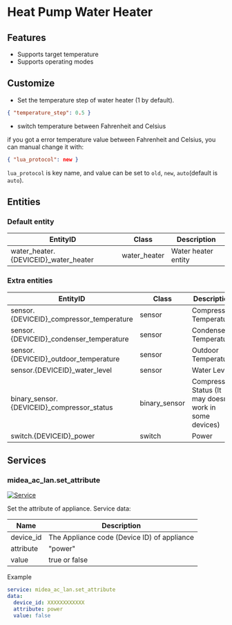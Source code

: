 # Heat Pump Water Heater

## Features

- Supports target temperature
- Supports operating modes

## Customize

- Set the temperature step of water heater (1 by default).

```json
{ "temperature_step": 0.5 }
```

- switch temperature between Fahrenheit and Celsius

if you got a error temperature value between Fahrenheit and Celsius, you can manual change it with:

```json
{ "lua_protocol": new }
```

`lua_protocol` is key name, and value can be set to `old`, `new`, `auto`(default is `auto`).

## Entities

### Default entity

| EntityID                              | Class        | Description         |
| ------------------------------------- | ------------ | ------------------- |
| water_heater.{DEVICEID}\_water_heater | water_heater | Water heater entity |

### Extra entities

| EntityID                                    | Class         | Description                                             |
| ------------------------------------------- | ------------- | ------------------------------------------------------- |
| sensor.{DEVICEID}\_compressor_temperature   | sensor        | Compressor Temperature                                  |
| sensor.{DEVICEID}\_condenser_temperature    | sensor        | Condenser Temperature                                   |
| sensor.{DEVICEID}\_outdoor_temperature      | sensor        | Outdoor Temperature                                     |
| sensor.{DEVICEID}\_water_level              | sensor        | Water Level                                             |
| binary_sensor.{DEVICEID}\_compressor_status | binary_sensor | Compressor Status (It may doesn't work in some devices) |
| switch.{DEVICEID}\_power                    | switch        | Power                                                   |

## Services

### midea_ac_lan.set_attribute

[![Service](https://my.home-assistant.io/badges/developer_call_service.svg)](https://my.home-assistant.io/redirect/developer_call_service/?service=midea_ac_lan.set_attribute)

Set the attribute of appliance. Service data:

| Name      | Description                                 |
| --------- | ------------------------------------------- |
| device_id | The Appliance code (Device ID) of appliance |
| attribute | "power"                                     |
| value     | true or false                               |

Example

```yaml
service: midea_ac_lan.set_attribute
data:
  device_id: XXXXXXXXXXXX
  attribute: power
  value: false
```
